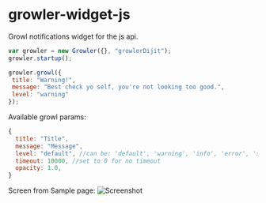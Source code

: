 growler-widget-js
=================

Growl notifications widget for the js api.

```javascript
var growler = new Growler({}, "growlerDijit");
growler.startup();

growler.growl({
 title: "Warning!",
 message: "Best check yo self, you're not looking too good.",
 level: "warning"
});
```
Available growl params:
```javascript
{
  title: "Title",
  message: "Message",
  level: "default", //can be: 'default', 'warning', 'info', 'error', 'success', if empty will be 'default'
  timeout: 10000, //set to 0 for no timeout
  opacity: 1.0,
}
```
Screen from Sample page:
![Screenshot](https://raw.github.com/ArcGIS/growler-widget-js/master/screenshot.PNG?login=DavidSpriggs&token=c97f566bbf6eed33884bc2a88d1f977d)
